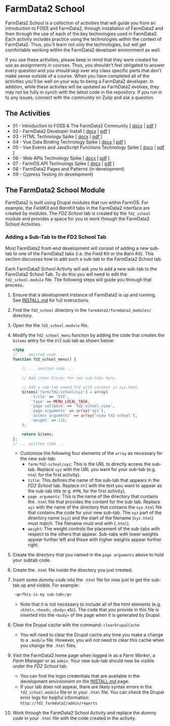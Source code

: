 # FarmData2 School

FarmData2 School is a collection of activities that will guide you from an introduction to FOSS and FarmData2, through installation of FarmData2 and then through the use of each of the key technologies used in FarmData2. Each activity includes practice using the technologies within the context of FarmData2. Thus, you'll learn not only the technologies, but will get comfortable working within the FarmData2 developer environment as well.

If you use these activities, please keep in mind that they were created for use as assignments in courses. Thus, you shouldn't feel obligated to answer every question and you should skip over any class specific parts that don't make sense outside of a course. When you have completed all of the activities you'll be well on your way to being a FarmData2 developer.  In addition, while these activites will be updated as FarmData2 evolves, they may not be fully in synch with the latest code in the repository.  If you run in to any issues, connect with the community on Zulip and ask a question.

## The Activities

- 01 - Introduction to FOSS & The FarmData2 Community [ [docx](activities/01-IntroToFarmData2.docx) | [pdf](activities/01-IntroToFarmData2.pdf) ]
- 02 - FarmData2 Developer Install [ [docx](activities/02-DeveloperInstall.docx) | [pdf](activities/02-DeveloperInstall.pdf) ]
- 03 - HTML Technology Spike [ [docx](activities/03-HTMLSpike.docx) | [pdf](activities/03-HTMLSpike.pdf) ]
- 04 - Vue Data Binding Technology Spike [ [docx](activities/04-VueDataBindingSpike.docx) | [pdf](activities/04-VueDataBindingSpike.pdf) ]
- 05 - Vue Events and JavaScript Functions Technology Spike [ [docx](activities/05-VueJSEventsSpike.docx) | [pdf](activities/05-VueJSEventsSpike.pdf) ]
- 06 - Web APIs Technology Spike [ [docx](activities/06-WebAPIsSpike.docx) | [pdf](activities/06-WebAPIsSpike.pdf) ]
- 07 - FarmOS API Technology Spike [ [docx](activities/07-FarmOSAPISpike.docx) | [pdf](activities/07-FarmOSAPISpike.pdf) ]
- 08 - FarmData2 Pages and Patterns (in development)
- 09 - Cypress Testing (in development)

## The FarmData2 School Module ###

FarmData2 is built using Drupal modules that run within FarmOS. For example, the _FieldKit_ and _BarnKit_ tabs in the FarmData2 interface are created by modules. The _FD2 School_ tab is created by the `fd2_school` module and provides a space for you to work through the FarmData2 School Activities.

### Adding a Sub-Tab to the FD2 School Tab ###

Most FarmData2 front-end development will consist of adding a new sub-tab to one of the FarmData2 tabs (i.e. the _Field Kit_ or the _Barn Kit_).  This section discusses how to add such a sub-tab to the FarmData2 School tab.

Each FarmData2 School Activity will ask you to add a new sub-tab to the FarmData2 School Tab. To do this you will need to edit the `fd2_school.module` file. The following steps will guide you through that process.

1. Ensure that a development instance of FarmData2 is up and running. See [INSTALL.md](https://github.com/DickinsonCollege/FarmData2/blob/main/INSTALL.md) for full instructions.
1. Find the `fd2_school` directory in the `farmdata2/farmdata2_modules/` directory.
1. Open the the `fd2_school.module` file.
1. Modify the `fd2_school_menu` function by adding the code that creates the `$items` entry for the `XYZ` sub tab as shown below:  

    ```php
    <?php
    // ... omitted code ...
    function fd2_school_menu() {
       
        // ... omitted code ...
        
        // Add items blocks for new sub-tabs here.

        // Add a sub-tab named XYZ with content in xyz.html.
        $items['farm/fd2-school/xyz'] = array(
            'title' => 'XYZ',
            'type' => MENU_LOCAL_TASK,
            'page callback' => 'fd2_school_view',
            'page arguments' => array('xyz'),
            'access arguments' => array('view fd2 school'),
            'weight' => 110,
        );

        return $items;
    };
    // ... omitted code ...
    ```

   - Customize the following four elements of the `array` as necessary for the new sub-tab:
     - `farm/fd2-school/xyz`: This is the URL to directly access the sub-tab. Replace `xyz` with the URL you want for your sub-tab (e.g. `html` for the first activity).
     - `title`: This defines the name of the sub-tab that appears in the _FD2 School_ tab.  Replace `XYZ` with the text you want to appear as the sub-tab title (e.g. `HTML` for the first activity).
     - `page arguments`: This is the name of the directory that contains the `.html` file that provides the content for the sub-tab. Replace `xyz` with the name of the directory that contains the `xyz.html` file that contains the code for your new sub-tab. The `xyz` part of the directory name (`xyz`) and the start of the filename (`xyz.html`) must match.  The filename must end with (`.html`).
     - `weight`: The weight controls the placement of the sub-tabs with respect to the others that appear.  Sub-tabs with lower weights appear further left and those with higher weights appear further right.
1. Create the directory that you named in the `page arguments` above to hold your subtab code.
1. Create the `.html` file inside the directory you just created. 
1. Insert some _dummy code_ into the `.html` file for now just to get the sub-tab up and visible. For example:
   ```html
    <p>This is my sub-tab</p>
   ```
    - Note that it is not necessary to include all of the html elements (e.g. `<html>`, `<head>`, `<body>` etc).  The code that you provide in this file is inserted into the `<body>` of the page when it is generated by Drupal.
1. Clear the Drupal cache with the command: `clearDrupalCache` 
   - You will need to clear the Drupal cache any time you make a change to a `.module` file. However, you will not need to clear this cache when you change the `.html` files.
1. Visit the FarmData2 home page when logged in as a _Farm Worker_, a _Farm Manager_ or as `admin`.  Your new sub-tab should now be visible under the _FD2 School_ tab.
   - You can find the login credentials that are available in the development environment on the [INSTALL.md](https://github.com/DickinsonCollege/FarmData2/blob/main/INSTALL.md) page.
   - If your tab does not appear, there are likely syntax errors in the `fd2_school.module` file or in your `.html` file.  You can check the Drupal error logs for helpful information: `http://fd2_farmdata2/admin/reports`
1. Work through the FarmData2 School Activity and replace the _dummy code_ in your `.html` file with the code created in the activity.
